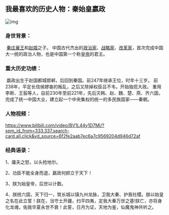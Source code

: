 ## 我最喜欢的历史人物：秦始皇嬴政

![img](https://gimg2.baidu.com/image_search/src=http%3A%2F%2Fimg2.doubanio.com%2Fview%2Fgroup_topic%2Fl%2Fpublic%2Fp416524432.jpg&refer=http%3A%2F%2Fimg2.doubanio.com&app=2002&size=f9999,10000&q=a80&n=0&g=0n&fmt=auto?sec=1674097660&t=4de226d85b24a26b4182ef7dfea922c5)

### 身世背景：

​         [秦庄襄王](https://baike.baidu.com/item/秦庄襄王/6500378?fromModule=lemma_inlink)和[赵姬](https://baike.baidu.com/item/赵姬/8496?fromModule=lemma_inlink)之子。  中国古代杰出的[政治家](https://baike.baidu.com/item/政治家/1209571?fromModule=lemma_inlink)、[战略家](https://baike.baidu.com/item/战略家/1242707?fromModule=lemma_inlink)、[改革家](https://baike.baidu.com/item/改革家/7239695?fromModule=lemma_inlink)，首次完成中国大一统的政治人物，也是中国第一个称[皇帝](https://baike.baidu.com/item/皇帝/886?fromModule=lemma_inlink)的君主。

###  重大历史功绩：

​         嬴政出生于赵国都城邯郸，后回到秦国。前247年继承王位，时年十三岁。  前238年，平定长信侯嫪毐的叛乱，之后又除掉权臣吕不韦，开始独揽大政。  重用李斯、王翦等人，自前230年至前221年，先后灭韩、赵、魏、楚、燕、齐六国，完成了统一中国大业，建立起一个中央集权的统一的多民族国家——秦朝。

### 人物视频：

https://www.bilibili.com/video/BV1L44y1D7Mi/?spm_id_from=333.337.search-card.all.click&vd_source=6f2fe2aab7ec6a7c9569204d946d72af

### 经典语录：

1、庸夫之怒，以头抢地尔。

2、功臣不能全身而退，嬴政何颜立于天下！

3、朕为始皇帝，后世以计数。

4、朕统六国，天下归一，筑长城以镇九州龙脉，卫我大秦、护我社稷。朕以始皇之名在此立誓！朕在，当守土开疆，扫平四夷，定我大秦万世之基!朕亡，亦将身化龙魂，佑我华夏永世不衰！此誓，日月为证，天地为鉴，仙魔鬼神共听之。